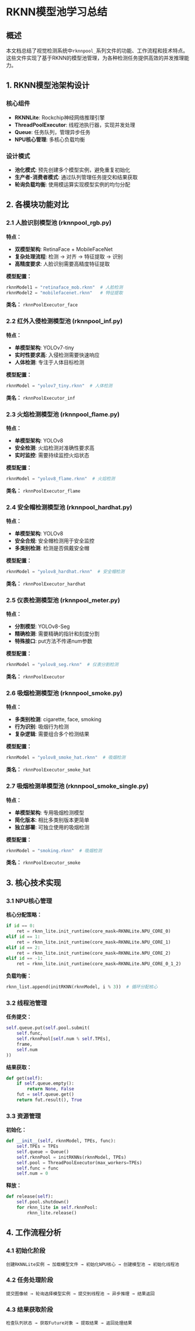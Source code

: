 # RKNN模型池学习总结

## 概述
本文档总结了视觉检测系统中`rknnpool_`系列文件的功能、工作流程和技术特点。这些文件实现了基于RKNN的模型池管理，为各种检测任务提供高效的并发推理能力。

## 1. RKNN模型池架构设计

### 核心组件
- **RKNNLite**: Rockchip神经网络推理引擎
- **ThreadPoolExecutor**: 线程池执行器，实现并发处理
- **Queue**: 任务队列，管理异步任务
- **NPU核心管理**: 多核心负载均衡

### 设计模式
- **池化模式**: 预先创建多个模型实例，避免重复初始化
- **生产者-消费者模式**: 通过队列管理任务提交和结果获取
- **轮询负载均衡**: 使用模运算实现模型实例的均匀分配

## 2. 各模块功能对比

### 2.1 人脸识别模型池 (rknnpool_rgb.py)

**特点：**
- **双模型架构**: RetinaFace + MobileFaceNet
- **复杂处理流程**: 检测 → 对齐 → 特征提取 → 识别
- **高精度要求**: 人脸识别需要高精度特征提取

**模型配置：**
```python
rknnModel1 = "retinaface_mob.rknn"  # 人脸检测
rknnModel2 = "mobilefacenet.rknn"   # 特征提取
```

**类名：** `rknnPoolExecutor_face`

### 2.2 红外入侵检测模型池 (rknnpool_inf.py)

**特点：**
- **单模型架构**: YOLOv7-tiny
- **实时性要求高**: 入侵检测需要快速响应
- **人体检测**: 专注于人体目标检测

**模型配置：**
```python
rknnModel = "yolov7_tiny.rknn"  # 人体检测
```

**类名：** `rknnPoolExecutor_inf`

### 2.3 火焰检测模型池 (rknnpool_flame.py)

**特点：**
- **单模型架构**: YOLOv8
- **安全检测**: 火焰检测对准确性要求高
- **实时监控**: 需要持续监控火焰状态

**模型配置：**
```python
rknnModel = "yolov8_flame.rknn"  # 火焰检测
```

**类名：** `rknnPoolExecutor_flame`

### 2.4 安全帽检测模型池 (rknnpool_hardhat.py)

**特点：**
- **单模型架构**: YOLOv8
- **安全合规**: 安全帽检测用于安全监控
- **多类别检测**: 检测是否佩戴安全帽

**模型配置：**
```python
rknnModel = "yolov8_hardhat.rknn"  # 安全帽检测
```

**类名：** `rknnPoolExecutor_hardhat`

### 2.5 仪表检测模型池 (rknnpool_meter.py)

**特点：**
- **分割模型**: YOLOv8-Seg
- **精确检测**: 需要精确的指针和刻度分割
- **特殊接口**: put方法不传递num参数

**模型配置：**
```python
rknnModel = "yolov8_seg.rknn"  # 仪表分割检测
```

**类名：** `rknnPoolExecutor`

### 2.6 吸烟检测模型池 (rknnpool_smoke.py)

**特点：**
- **多类别检测**: cigarette, face, smoking
- **行为识别**: 吸烟行为检测
- **复杂逻辑**: 需要组合多个检测结果

**模型配置：**
```python
rknnModel = "yolov8_smoke_hat.rknn"  # 吸烟检测
```

**类名：** `rknnPoolExecutor_smoke_hat`

### 2.7 吸烟检测单模型池 (rknnpool_smoke_single.py)

**特点：**
- **单模型架构**: 专用吸烟检测模型
- **简化版本**: 相比多类别版本更简单
- **独立部署**: 可独立使用的吸烟检测

**模型配置：**
```python
rknnModel = "smoking.rknn"  # 吸烟检测
```

**类名：** `rknnPoolExecutor_smoke`

## 3. 核心技术实现

### 3.1 NPU核心管理

**核心分配策略：**
```python
if id == 0:
    ret = rknn_lite.init_runtime(core_mask=RKNNLite.NPU_CORE_0)
elif id == 1:
    ret = rknn_lite.init_runtime(core_mask=RKNNLite.NPU_CORE_1)
elif id == 2:
    ret = rknn_lite.init_runtime(core_mask=RKNNLite.NPU_CORE_2)
elif id == -1:
    ret = rknn_lite.init_runtime(core_mask=RKNNLite.NPU_CORE_0_1_2)
```

**负载均衡：**
```python
rknn_list.append(initRKNN(rknnModel, i % 3))  # 循环分配核心
```

### 3.2 线程池管理

**任务提交：**
```python
self.queue.put(self.pool.submit(
    self.func, 
    self.rknnPool[self.num % self.TPEs], 
    frame, 
    self.num
))
```

**结果获取：**
```python
def get(self):
    if self.queue.empty():
        return None, False
    fut = self.queue.get()
    return fut.result(), True
```

### 3.3 资源管理

**初始化：**
```python
def __init__(self, rknnModel, TPEs, func):
    self.TPEs = TPEs
    self.queue = Queue()
    self.rknnPool = initRKNNs(rknnModel, TPEs)
    self.pool = ThreadPoolExecutor(max_workers=TPEs)
    self.func = func
    self.num = 0
```

**释放：**
```python
def release(self):
    self.pool.shutdown()
    for rknn_lite in self.rknnPool:
        rknn_lite.release()
```

## 4. 工作流程分析

### 4.1 初始化阶段
```
创建RKNNLite实例 → 加载模型文件 → 初始化NPU核心 → 创建模型池 → 初始化线程池
```

### 4.2 任务处理阶段
```
提交图像帧 → 轮询选择模型实例 → 提交到线程池 → 异步推理 → 结果返回
```

### 4.3 结果获取阶段
```
检查队列状态 → 获取Future对象 → 提取结果 → 返回处理结果
```





